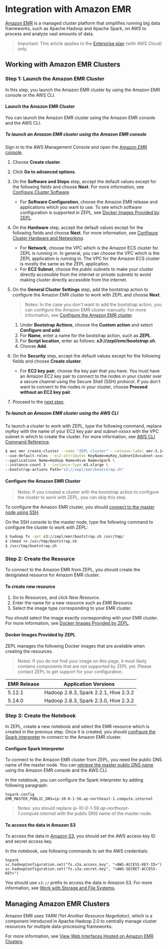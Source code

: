 <h1>Integration with Amazon EMR</h1>

[Amazon EMR](https://aws.amazon.com/emr/) is a managed cluster platform that simplifies running big data frameworks, such as Apache Hadoop and Apache Spark, on AWS to process and analyze vast amounts of data.

> Important: This article applies to the [Enterprise plan](https://www.zepl.com/plans-and-pricing/) (with AWS Cloud) only.

## Working with Amazon EMR Clusters

### Step 1: Launch the Amazon EMR Cluster

In this step, you launch the Amazon EMR cluster by using the Amazon EMR console or the AWS CLI.

#### Launch the Amazon EMR Cluster

You can launch the Amazon EMR cluster using the Amazon EMR console and the AWS CLI.

##### To launch an Amazon EMR cluster using the Amazon EMR console

Sign in to the AWS Management Console and open the [Amazon EMR console](https://console.aws.amazon.com/elasticmapreduce/).

1. Choose **Create cluster**.

1. Click **Go to advanced options**.

1. On the **Software and Steps** step, accept the default values except for the following fields and choose **Next**. For more information, see [Configure Cluster Software](https://docs.aws.amazon.com/emr/latest/ManagementGuide/emr-plan-software.html).

    - For **Software Configuration**, choose the Amazon EMR release and applications which you want to use. To see which software configuration is supported in ZEPL, see [Docker Images Provided by ZEPL](#docker-images-provided-by-zepl).

1. On the **Hardware** step, accept the default values except for the following fields and choose **Next**. For more information, see [Configure Cluster Hardware and Networking](https://docs.aws.amazon.com/emr/latest/ManagementGuide/emr-plan-instances.html).

    - For **Network**, choose the VPC which is the Amazon ECS cluster for ZEPL is running in. In general, you can choose the VPC which is the ZEPL application is running in. The VPC for the Amazon ECS cluster is mostly the same as the ZEPL application.
    - For **EC2 Subnet**, choose the *public* subnets to make your cluster directly accessible from the internet or *private* subnets to avoid making cluster directly accessible from the internet.

1. On the **General Cluster Settings** step, add the bootstrap action to configure the Amazon EMR cluster to work with ZEPL and choose **Next**.

    > Notes: In the case you don't want to add the bootstrap action, you can configure the Amazon EMR cluster manually. For more information, see [Configure the Amazon EMR cluster](#configure-the-amazon-emr-cluster).

    1. Under **Bootstrap Actions**, choose the **Custom action** and select **Configure and add**.
    1. For **Name**, enter a name for the bootstrap action, such as ***ZEPL***.
    1. For **Script location**, enter as follows: ***s3://zepl/emr/bootstrap.sh***.
    1. Choose **Add**.

1. On the **Security** step, accept the default values except for the following fields and choose **Create cluster**.

    - For **EC2 key pair**, choose the key pair that you have. You must have an Amazon EC2 key pair to connect to the nodes in your cluster over a secure channel using the Secure Shell (SSH) protocol. If you don't want to connect to the nodes in your cluster, choose **Proceed without an EC2 key pair**.

1. Proceed to the [next step](#step-2-create-the-resource).

##### To launch an Amazon EMR cluster using the AWS CLI

To launch a cluster to work with ZEPL, type the following command, replace *myKey* with the name of your EC2 key pair and *subnet-xxxxx* with the VPC subnet in which to create the cluster. For more information, see [AWS CLI Command Reference](https://docs.aws.amazon.com/cli/latest/reference/emr/create-cluster.html).

```sh
$ aws emr create-cluster --name "ZEPL cluster" --release-label emr-5.14.0 \
--use-default-roles --ec2-attributes KeyName=myKey,SubnetId=subnet-xxxxx \
--applications Name=Hadoop Name=Hive Name=Spark \
--instance-count 3 --instance-type m3.xlarge \
--bootstrap-actions Path="s3://zepl/emr/bootstrap.sh"
```

#### Configure the Amazon EMR Cluster

> Notes: If you created a cluster with the bootstrap action to configure the cluster to work with ZEPL, you can skip this step.

To configure the Amazon EMR cluster, you should [connect to the master node using SSH](https://docs.aws.amazon.com/emr/latest/ManagementGuide/emr-connect-master-node-ssh.html).

On the SSH console to the master node, type the following command to configure the cluster to work with ZEPL:

```sh
$ hadoop fs -get s3://zepl/emr/bootstrap.sh /usr/tmp/
$ chmod +x /usr/tmp/bootstrap.sh
$ /usr/tmp/bootstrap.sh
```

### Step 2: Create the Resource

To connect to the Amazon EMR from ZEPL, you should create the designated resource for Amazon EMR cluster.

#### To create new resource

1. Go to *Resources*, and click *New Resource*.
1. Enter the name for a new resource such as *EMR Resource*.
1. Select the image type corresponding to your EMR cluster.

You should select the image exactly corresponding with your EMR cluster. For more information, see [Docker Images Provided by ZEPL](#docker-images-provided-by-zepl).

#### Docker Images Provided by ZEPL

ZEPL manages the following Docker images that are available when creating the resources.

> Notes: If you do not find your image on this page, it most likely contains components that are not supported by ZEPL yet. Please contact ZEPL to get support for your configuration.

| EMR Release | Application Versions |
| --- | --- |
| 5.12.1 | Hadoop 2.8.3, Spark 2.2.1, Hive 2.3.2 |
| 5.14.0 | Hadoop 2.8.3, Spark 2.3.0, Hive 2.3.2 |

### Step 3: Create the Notebook

In ZEPL, create a new notebook and select the EMR resource which is created in the previous step. Once it is created, you should [configure the Spark interpreter](#configuring-spark-interpreter) to connect to the Amazon EMR cluster.

#### Configure Spark Interpreter

To connect to the Amazon EMR cluster from ZEPL, you need the public DNS name of the master node. You can [retrieve the master public DNS name](https://docs.aws.amazon.com/emr/latest/ManagementGuide/emr-connect-master-node-ssh.html#emr-connect-master-dns) using the Amazon EMR console and the AWS CLI.

In the notebook, you can configure the Spark interpreter by adding following paragraph:

```
%spark.config
EMR_MASTER_PUBLIC_DNS=ip-10-0-1-56.ap-northeast-1.compute.internal
```

> Notes: you should replace *ip-10-0-1-56.ap-northeast-1.compute.internal* with the public DNS name of the master node.

#### To access the data in Amazon S3

To access the data in [Amazon S3](https://aws.amazon.com/s3/), you should set the AWS access key ID and secret access key.

In the notebook, use following commands to set the AWS credentials:

```
%spark
sc.hadoopConfiguration.set("fs.s3a.access.key", "<AWS-ACCESS-KEY-ID>")
sc.hadoopConfiguration.set("fs.s3a.secret.key", "<AWS-SECRET-ACCESS-KEY>")
```

You should use `s3://` prefix to access the data in Amazon S3. For more information, see [Work with Storage and File Systems](https://docs.aws.amazon.com/emr/latest/ManagementGuide/emr-plan-file-systems.html).

## Managing Amazon EMR Clusters

Amazon EMR uses *YARN (Yet Another Resource Negotiator)*, which is a component introduced in Apache Hadoop 2.0 to centrally manage cluster resources for multiple data-processing frameworks.

For more information, see [View Web Interfaces Hosted on Amazon EMR Clusters](https://docs.aws.amazon.com/emr/latest/ManagementGuide/emr-web-interfaces.html).
